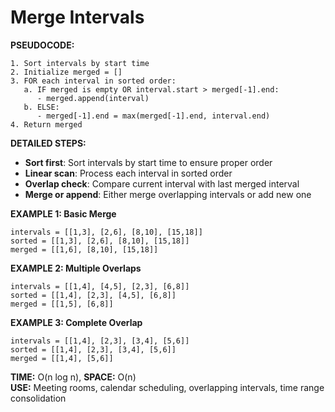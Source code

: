 # Merge Intervals

**PSEUDOCODE:**
```
1. Sort intervals by start time
2. Initialize merged = []
3. FOR each interval in sorted order:
   a. IF merged is empty OR interval.start > merged[-1].end:
      - merged.append(interval)
   b. ELSE:
      - merged[-1].end = max(merged[-1].end, interval.end)
4. Return merged
```

**DETAILED STEPS:**
- **Sort first**: Sort intervals by start time to ensure proper order
- **Linear scan**: Process each interval in sorted order
- **Overlap check**: Compare current interval with last merged interval
- **Merge or append**: Either merge overlapping intervals or add new one

**EXAMPLE 1: Basic Merge**
```
intervals = [[1,3], [2,6], [8,10], [15,18]]
sorted = [[1,3], [2,6], [8,10], [15,18]]
merged = [[1,6], [8,10], [15,18]]
```

**EXAMPLE 2: Multiple Overlaps**
```
intervals = [[1,4], [4,5], [2,3], [6,8]]
sorted = [[1,4], [2,3], [4,5], [6,8]]
merged = [[1,5], [6,8]]
```

**EXAMPLE 3: Complete Overlap**
```
intervals = [[1,4], [2,3], [3,4], [5,6]]
sorted = [[1,4], [2,3], [3,4], [5,6]]
merged = [[1,4], [5,6]]
```

**TIME:** O(n log n), **SPACE:** O(n)  
**USE:** Meeting rooms, calendar scheduling, overlapping intervals, time range consolidation 